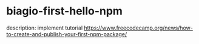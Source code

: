# biagio-first-hello-npm
description: implement tutorial https://www.freecodecamp.org/news/how-to-create-and-publish-your-first-npm-package/

